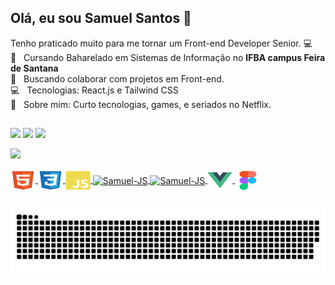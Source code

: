 ## Olá, eu sou Samuel Santos 👋

Tenho praticado muito para me tornar um Front-end Developer Senior. :computer: <br>
:rocket:  &nbsp; Cursando Baharelado em Sistemas de Informação no **IFBA campus Feira de Santana**
 <br/> :purple_heart: &nbsp; Buscando colaborar com projetos em Front-end.
 <br/> :computer: &nbsp; Tecnologias: React.js e Tailwind CSS
 <br/> 💬  &nbsp; Sobre mim: Curto tecnologias, games, e seriados no Netflix.
 
  ##
  
<a href="https://instagram.com/santossamuelplus" target="_blank"><img src="https://img.shields.io/badge/-Instagram-%23E4405F?style=for-the-badge&logo=instagram&logoColor=white" target="_blank"></a>
  <a href = "mailto:santossamuelplus@gmail.com"><img src="https://img.shields.io/badge/-Gmail-%23333?style=for-the-badge&logo=gmail&logoColor=white" target="_blank"></a>
  <a href="https://www.linkedin.com/in/samuel-santos-0aaa2a1b3" target="_blank"><img src="https://img.shields.io/badge/-LinkedIn-%230077B5?style=for-the-badge&logo=linkedin&logoColor=white" target="_blank"></a> 

<div>
  <a href="https://github.com/Santos-Samuels">
  <!-- <img height="180em" src="https://github-readme-stats.vercel.app/api?username=Santos-Samuels&show_icons=true&theme=dracula&include_all_commits=true&count_private=true"/> -->
  <img height="180em" src="https://github-readme-stats.vercel.app/api/top-langs/?username=Santos-Samuels&layout=compact&langs_count=7&theme=dark"/>
</div>
<div style="display: inline_block"><br>
  <img align="center" alt="Samuel-HTML" height="30" width="40" src="https://raw.githubusercontent.com/devicons/devicon/master/icons/html5/html5-original.svg" title="HTML 5">
  <img align="center" alt="Samuel-CSS" height="30" width="40" src="https://raw.githubusercontent.com/devicons/devicon/master/icons/css3/css3-original.svg" title="CSS 3">
  <img align="center" alt="Samuel-JS" height="30" width="40" src="https://raw.githubusercontent.com/devicons/devicon/master/icons/javascript/javascript-plain.svg" title="JavaScript">
  <img align="center" alt="Samuel-JS" height="30" width="40" src="https://cdn.jsdelivr.net/gh/devicons/devicon/icons/react/react-original.svg" title="React.js">
  <img align="center" alt="Samuel-JS" height="30" width="40" src="https://cdn.jsdelivr.net/gh/devicons/devicon/icons/tailwindcss/tailwindcss-plain.svg" title="Tailwind CSS">
  <img align="center" alt="Samuel-JS" height="30" width="40" src="https://raw.githubusercontent.com/devicons/devicon/9f4f5cdb393299a81125eb5127929ea7bfe42889/icons/vuejs/vuejs-original.svg" title="Vue.js">
 <!--   <img align="center" alt="Samuel-BS" height="30" width="40" src="https://raw.githubusercontent.com/devicons/devicon/9f4f5cdb393299a81125eb5127929ea7bfe42889/icons/bootstrap/bootstrap-plain.svg"> -->
  <img align="center" alt="Samuel-Figma" height="30" width="40" src="https://raw.githubusercontent.com/devicons/devicon/9f4f5cdb393299a81125eb5127929ea7bfe42889/icons/figma/figma-original.svg" title="Figma">
 
 <!-- <img align="center" alt="Samuel-Ts" height="30" width="40" src="https://raw.githubusercontent.com/devicons/devicon/master/icons/typescript/typescript-plain.svg"> -->
  <!-- <img align="center" alt="Samuel-React" height="30" width="40" src="https://raw.githubusercontent.com/devicons/devicon/master/icons/react/react-original.svg"> -->
  <!-- <img align="center" alt="Samuel-Python" height="30" width="40" src="https://raw.githubusercontent.com/devicons/devicon/master/icons/python/python-original.svg"> -->
  <!-- <img align="center" alt="Samuel-Csharp" height="30" width="40" src="https://raw.githubusercontent.com/devicons/devicon/master/icons/csharp/csharp-original.svg"> -->
</div>
 
 ##

 ![Snake animation](https://github.com/Santos-Samuels/Santos-Samuels/blob/output/github-contribution-grid-snake.svg)
